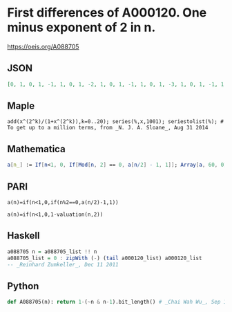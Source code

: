 # First differences of A000120\. One minus exponent of 2 in n\.
https://oeis.org/A088705
## JSON
```JSON
[0, 1, 0, 1, -1, 1, 0, 1, -2, 1, 0, 1, -1, 1, 0, 1, -3, 1, 0, 1, -1, 1, 0, 1, -2, 1, 0, 1, -1, 1, 0, 1, -4, 1, 0, 1, -1, 1, 0, 1, -2, 1, 0, 1, -1, 1, 0, 1, -3, 1, 0, 1, -1, 1, 0, 1, -2, 1, 0, 1, -1, 1, 0, 1, -5, 1, 0, 1, -1, 1, 0, 1, -2, 1, 0, 1, -1, 1, 0, 1, -3, 1, 0, 1]
```
## Maple
```Maple
add(x^(2^k)/(1+x^(2^k)),k=0..20); series(%,x,1001); seriestolist(%); # To get up to a million terms, from _N. J. A. Sloane_, Aug 31 2014
```
## Mathematica
```Mathematica
a[n_] := If[n<1, 0, If[Mod[n, 2] == 0, a[n/2] - 1, 1]]; Array[a, 60, 0] (* _Amiram Eldar_, Nov 26 2018 *)
```
## PARI
```PARI
a(n)=if(n<1,0,if(n%2==0,a(n/2)-1,1))
```
```PARI
a(n)=if(n<1,0,1-valuation(n,2))
```
## Haskell
```Haskell
a088705 n = a088705_list !! n
a088705_list = 0 : zipWith (-) (tail a000120_list) a000120_list
-- _Reinhard Zumkeller_, Dec 11 2011
```
## Python
```Python
def A088705(n): return 1-(~n & n-1).bit_length() # _Chai Wah Wu_, Sep 18 2024
```
